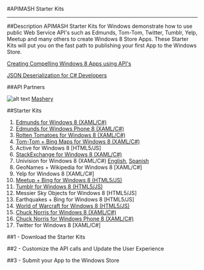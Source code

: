 #APIMASH Starter Kits


----------


##Description
APIMASH Starter Kits for Windows demonstrate how to use public Web Service API's such as Edmunds, Tom-Tom, Twitter, Tumblr, Yelp, Meetup and many others to create Windows 8 Store Apps. These Starter Kits will put you on the fast path to publishing your first App to the Windows Store.

[Creating Compelling Windows 8 Apps using API's][1]

[JSON Deserialization for C# Developers][2]


##API Partners

![alt text][3]
[Mashery][4]

##Starter Kits
 1. [Edmunds for Windows 8 (XAML/C#)][5]
 2. [Edmunds for Windows Phone 8 (XAML/C#)][6]
 3. [Rotten Tomatoes for Windows 8 (XAML/C#)][7]
 4. [Tom-Tom + Bing Maps for Windows 8 (XAML/C#)][8]
 5. Active for Windows 8 [HTML5/JS]
 6. [StackExchange for Windows 8 (XAML/C#)][9]
 7. Univision for Windows 8 (XAML/C#) [English][10], [Spanish][11]
 8. GeoNames + Wikipedia for Windows 8 [XAML/C#]
 9. Yelp for Windows 8 [XAML/C#]
 10. [Meetup + Bing for Windows 8 (HTML5/JS)][12]
 11. [Tumblr for Windows 8 (HTML5/JS)][13]
 12. Messier Sky Objects for Windows 8 [HTML5/JS]
 13. Earthquakes + Bing for Windows 8 [HTML5/JS]
 14. [World of Warcraft for Windows 8 (HTML5/JS)][14]
 15. [Chuck Norris for Windows 8 (XAML/C#)][15]
 16. [Chuck Norris for Windows Phone 8 (XAML/C#)][16]
 17. Twitter for Windows 8 [XAML/C#]


 
##1 - Download the Starter Kits

##2 - Customize the API calls and Update the User Experience

##3 - Submit your App to the Windows Store


  [1]: http://theundocumentedapi.com/index.php/apimash-using-apis-to-create-compelling-windows-apps/
  [2]: http://theundocumentedapi.com/index.php/apimash-json-deserialization-for-c-developers/
  [3]: https://raw.github.com/apimash/StarterKits/master/mashery_logo-small.png "Mashery"
  [4]: http://dev.mashery.com "Mashery Developer Page"
  [5]: http://theundocumentedapi.com/index.php/apimash-the-edmunds-starter-kit/
  [6]: http://theundocumentedapi.com/index.php/category/development/
  [7]: http://theundocumentedapi.com/index.php/apimash-the-rotten-tomatoes-api-starter-kit/
  [8]: http://blogs.msdn.com/b/jimoneil/archive/2013/05/30/build-a-windows-8-mashup-app-with-bing-maps.aspx
  [9]: http://geekswithblogs.net/Mathoms/archive/2013/06/06/apimash-the-stackexchange-starter-kit.aspx
  [10]: http://blogs.msdn.com/b/gamewords777/archive/2013/05/21/api-mashup-series-part-i.aspx
  [11]: http://blogs.msdn.com/b/gamewords777/archive/2013/05/27/serie-api-mashup-parte-i-en-espa-241-ol.aspx
  [12]: http://devhammer.net/blog/windows-store-app-template-to-live-data-in-3-easy-steps#.Ua4St17D-Uk
  [13]: http://thebitchwhocodes.com/2013/05/30/apimash-the-tumblr-api/
  [14]: http://blogs.msdn.com/b/davedev/archive/2013/05/30/announcing-wowapi-and-apimash-free-starter-kits-for-your-windows-store-apps.aspx
  [15]: http://theundocumentedapi.com/index.php/apimash-chuck-norris-starter-kit/
  [16]: http://theundocumentedapi.com/index.php/apimash-chuck-norris-starter-kit-for-windows-phone-8/